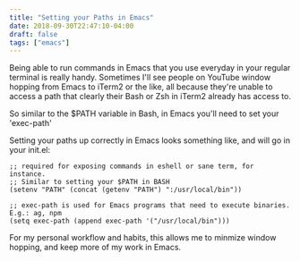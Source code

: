 ```yaml
---
title: "Setting your Paths in Emacs"
date: 2018-09-30T22:47:10-04:00
draft: false 
tags: ["emacs"]
---
```

Being able to run commands in Emacs that you use everyday in your regular terminal is really handy. Sometimes I'll see people on YouTube window hopping from Emacs to iTerm2 or the like, all because they're unable to access a path that clearly their Bash or Zsh in iTerm2 already has access to.

So similar to the $PATH variable in Bash, in Emacs you'll need to set your 'exec-path'

Setting your paths up correctly in Emacs looks something like, and will go in your init.el:

```
;; required for exposing commands in eshell or sane term, for instance.
;; Similar to setting your $PATH in BASH
(setenv "PATH" (concat (getenv "PATH") ":/usr/local/bin"))

;; exec-path is used for Emacs programs that need to execute binaries. E.g.: ag, npm
(setq exec-path (append exec-path '("/usr/local/bin")))
```

For my personal workflow and habits, this allows me to minmize window hopping, and keep more of my work in Emacs.
